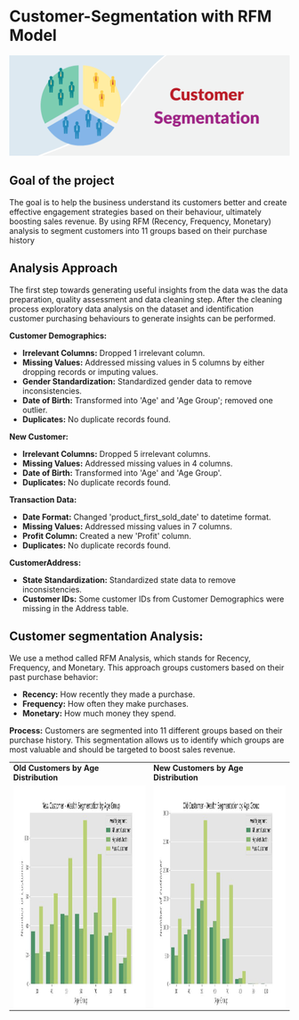 # Customer-Segmentation with RFM Model

![image alt](https://github.com/bhaskarkumar222/Customer-Segmentation/blob/967b7f9118c80ad0cb5e80ed27a4f93b579bbd5e/Visualization/Customer%20Segmentation.png)

## Goal of the project 
The goal is to help the business understand its customers better and create effective engagement strategies based on their behaviour, ultimately boosting sales revenue. By using RFM (Recency, Frequency, Monetary) analysis to segment customers into 11 groups based on their purchase history

## Analysis Approach
The first step towards generating useful insights from the data was the data preparation, quality assessment and data cleaning step. After the cleaning process exploratory data analysis on the dataset and identification customer purchasing behaviours to generate insights can be performed.

**Customer Demographics:**
-	**Irrelevant Columns:** Dropped 1 irrelevant column.
-	**Missing Values:** Addressed missing values in 5 columns by either dropping records or imputing values.
-	**Gender Standardization:** Standardized gender data to remove inconsistencies.
-	**Date of Birth:** Transformed into 'Age' and 'Age Group'; removed one outlier.
-	**Duplicates:** No duplicate records found.
  
**New Customer:**
-	**Irrelevant Columns:** Dropped 5 irrelevant columns.
-	**Missing Values:** Addressed missing values in 4 columns.
-	**Date of Birth:** Transformed into 'Age' and 'Age Group'.
-	**Duplicates:** No duplicate records found.
  
**Transaction Data:**
-	**Date Format:** Changed 'product_first_sold_date' to datetime format.
-	**Missing Values:** Addressed missing values in 7 columns.
-	**Profit Column:** Created a new 'Profit' column.
-	**Duplicates:** No duplicate records found.

**CustomerAddress:**
-	**State Standardization:** Standardized state data to remove inconsistencies.
-	**Customer IDs:** Some customer IDs from Customer Demographics were missing in the Address table.

## **Customer  segmentation Analysis:**
We use a method called RFM Analysis, which stands for Recency, Frequency, and Monetary. This approach groups customers based on their past purchase behavior:
-	**Recency:** How recently they made a purchase.
-	**Frequency:** How often they make purchases.
-	**Monetary:** How much money they spend.
  
**Process:**
Customers are segmented into 11 different groups based on their purchase history. This segmentation allows us to identify which groups are most valuable and should be targeted to boost sales revenue.

 <table>
  <tr>
    <td><b>Old Customers by Age Distribution</b></td>
    <td><b>New Customers by Age Distribution</b></td>
  </tr>
  <tr>
    <td><img src="https://github.com/bhaskarkumar222/Customer-Segmentation/blob/b522906c4e52857ad9263298b71ccda80c713875/Visualization/New%20Customers%20-%20Wealth%20Segmentation%20by%20Age%20Group.jpg" height="400" align="middle" ></td>
    <td><img src="https://github.com/bhaskarkumar222/Customer-Segmentation/blob/b522906c4e52857ad9263298b71ccda80c713875/Visualization/old%20Customers%20-%20Wealth%20Segmentation%20by%20Age%20Group.jpg" height="400" align="middle"></td>
  </tr>
  </table>















